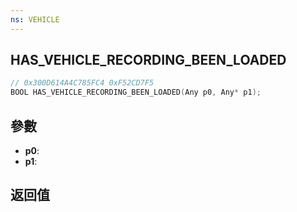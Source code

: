 ```yaml
---
ns: VEHICLE
---
```

## HAS_VEHICLE_RECORDING_BEEN_LOADED

```c
// 0x300D614A4C785FC4 0xF52CD7F5
BOOL HAS_VEHICLE_RECORDING_BEEN_LOADED(Any p0, Any* p1);
```


## 參數
* **p0**: 
* **p1**: 

## 返回值
